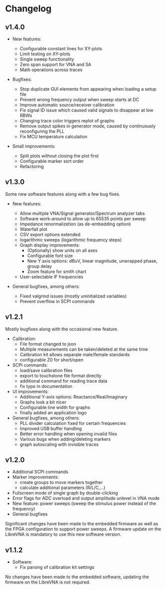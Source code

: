 # Changelog

## v1.4.0

- New features:
  - Configurable constant lines for XY-plots
  - Limit testing on XY-plots
  - Single sweep functionality
  - Zero span support for VNA and SA
  - Math operations across traces
  
- Bugfixes:
  - Stop duplicate GUI elements from appearing when loading a setup file
  - Prevent wrong frequency output when sweep starts at DC
  - Improve automatic source/receiver calibration
  - Fix signal ID issue which caused valid signals to disappear at low RBWs
  - Changing trace color triggers replot of graphs
  - Remove output spikes in generator mode, caused by continuously reconfiguring the PLL
  - Fix MCU temperature calculation

- Small improvements:
  - Split plots without closing the plot first
  - Configurable marker sort order
  - Refactoring

## v1.3.0

Some new software features along with a few bug fixes.
  
- New features:
  - Allow multiple VNA/Signal generator/Spectrum analyzer tabs
  - Software work-around to allow up to 65535 points per sweep
  - Impedance renormalizetion (as de-embedding option)
  - Waterfall plot
  - CSV export options extended
  - logarithmic sweeps (logarithmic frequency steps)
  - Graph display improvements:
    - (Optionally) show units on all axes
    - Configurable font size
	- New Y axis options: dBuV, linear magnitude, unwrapped phase, group delay
	- Zoom feature for smith chart
  - User-selectable IF frequencies
  
- General bugfixes, among others:
  - Fixed valgrind issues (mostly uninitialized variables)
  - Prevent overflow in SCPI commands

## v1.2.1

Mostly bugfixes along with the occasional new feature.

- Calibration:
  - File format changed to json
  - Multiple measurements can be taken/deleted at the same time
  - Calibration kit allows separate male/female standards
  - configurable Z0 for short/open
- SCPI commands:
  - load/save calibration files
  - export to touchstone file format directly
  - additional command for reading trace data
  - fix typo in documentation
- UI improvements:
  - Additional Y-axis options: Reactance/Real/Imaginary
  - Graphs look a bit nicer
  - Configurable line width for graphs
  - finally added an application logo
- General bugfixes, among others:
  - PLL divider calculation fixed for certain frequencies
  - Improved USB buffer handling
  - Better error handling when opening invalid files
  - Various bugs when adding/deleting markers
  - graph autoscaling with invisible traces

## v1.2.0

- Additional SCPI commands
- Marker improvements:
  - create groups to move markers together
  - calculate additional parameters (R/L/C,...)
- Fullscreen mode of single graph by double-clicking
- Error flags for ADC overload and output amplitude unlevel in VNA mode
- New feature: power sweeps (sweep the stimulus power instead of the frequency)
- General bugfixes

Significant changes have been made to the embedded firmware as well as the FPGA configuration to support power sweeps. A firmware update on the LibreVNA is mandatory to use this new software version.

## v1.1.2

- Software:
  - Fix parsing of calibration kit settings

No changes have been made to the embedded software, updating the firmware on the LibreVNA is not required.
